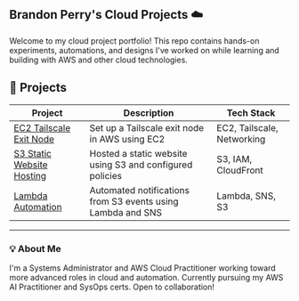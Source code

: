 ## Brandon Perry's Cloud Projects ☁️

Welcome to my cloud project portfolio! This repo contains hands-on experiments, automations, and designs I've worked on while learning and building with AWS and other cloud technologies.

## 🔧 Projects

| Project | Description | Tech Stack |
|--------|-------------|------------|
| [EC2 Tailscale Exit Node](./EC2-Tailscale-ExitNode) | Set up a Tailscale exit node in AWS using EC2 | EC2, Tailscale, Networking |
| [S3 Static Website Hosting](./S3-Static-Website) | Hosted a static website using S3 and configured policies | S3, IAM, CloudFront |
| [Lambda Automation](./Lambda-Automation) | Automated notifications from S3 events using Lambda and SNS | Lambda, SNS, S3 |

---

### 💡 About Me

I'm a Systems Administrator and AWS Cloud Practitioner working toward more advanced roles in cloud and automation. Currently pursuing my AWS AI Practitioner and SysOps certs. Open to collaboration!



